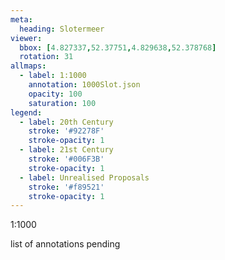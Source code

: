 ```yaml
---
meta:
  heading: Slotermeer
viewer:
  bbox: [4.827337,52.37751,4.829638,52.378768]
  rotation: 31
allmaps:
  - label: 1:1000
    annotation: 1000Slot.json
    opacity: 100
    saturation: 100
legend:
  - label: 20th Century
    stroke: '#92278F'
    stroke-opacity: 1
  - label: 21st Century
    stroke: '#006F3B'
    stroke-opacity: 1
  - label: Unrealised Proposals
    stroke: '#f89521'
    stroke-opacity: 1
---
```

1:1000

list of annotations pending